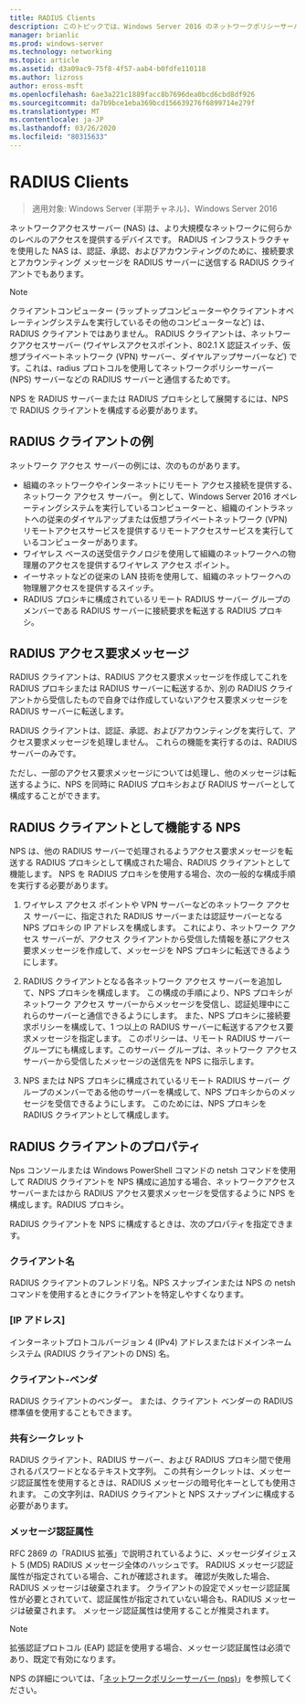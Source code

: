 ```yaml
---
title: RADIUS Clients
description: このトピックでは、Windows Server 2016 のネットワークポリシーサーバーの RADIUS クライアントの概要について説明します。
manager: brianlic
ms.prod: windows-server
ms.technology: networking
ms.topic: article
ms.assetid: d3a09ac9-75f8-4f57-aab4-b0fdfe110118
ms.author: lizross
author: eross-msft
ms.openlocfilehash: 6ae3a221c1889facc8b7696dea0bcd6cbd8df926
ms.sourcegitcommit: da7b9bce1eba369bcd156639276f6899714e279f
ms.translationtype: MT
ms.contentlocale: ja-JP
ms.lasthandoff: 03/26/2020
ms.locfileid: "80315633"
---
```

# <a name="radius-clients"></a>RADIUS Clients

>適用対象: Windows Server (半期チャネル)、Windows Server 2016

ネットワークアクセスサーバー \(NAS\) は、より大規模なネットワークに何らかのレベルのアクセスを提供するデバイスです。 RADIUS インフラストラクチャを使用した NAS は、認証、承認、およびアカウンティングのために、接続要求とアカウンティング メッセージを RADIUS サーバーに送信する RADIUS クライアントでもあります。

>[!NOTE]
>クライアントコンピューター (ラップトップコンピューターやクライアントオペレーティングシステムを実行しているその他のコンピューターなど) は、RADIUS クライアントではありません。 RADIUS クライアントは、ネットワークアクセスサーバー (ワイヤレスアクセスポイント、802.1 X 認証スイッチ、仮想プライベートネットワーク \(VPN\) サーバー、ダイヤルアップサーバーなど) です。これは、radius プロトコルを使用してネットワークポリシーサーバー \(NPS\) サーバーなどの RADIUS サーバーと通信するためです。

NPS を RADIUS サーバーまたは RADIUS プロキシとして展開するには、NPS で RADIUS クライアントを構成する必要があります。

## <a name="radius-client-examples"></a>RADIUS クライアントの例

ネットワーク アクセス サーバーの例には、次のものがあります。

- 組織のネットワークやインターネットにリモート アクセス接続を提供する、ネットワーク アクセス サーバー。 例として、Windows Server 2016 オペレーティングシステムを実行しているコンピューターと、組織のイントラネットへの従来のダイヤルアップまたは仮想プライベートネットワーク (VPN) リモートアクセスサービスを提供するリモートアクセスサービスを実行しているコンピューターがあります。
- ワイヤレス ベースの送受信テクノロジを使用して組織のネットワークへの物理層のアクセスを提供するワイヤレス アクセス ポイント。
- イーサネットなどの従来の LAN 技術を使用して、組織のネットワークへの物理層アクセスを提供するスイッチ。
- RADIUS プロシキに構成されているリモート RADIUS サーバー グループのメンバーである RADIUS サーバーに接続要求を転送する RADIUS プロキシ。

## <a name="radius-access-request-messages"></a>RADIUS アクセス要求メッセージ

RADIUS クライアントは、RADIUS アクセス要求メッセージを作成してこれを RADIUS プロキシまたは RADIUS サーバーに転送するか、別の RADIUS クライアントから受信したもので自身では作成していないアクセス要求メッセージを RADIUS サーバーに転送します。

RADIUS クライアントは、認証、承認、およびアカウンティングを実行して、アクセス要求メッセージを処理しません。 これらの機能を実行するのは、RADIUS サーバーのみです。

ただし、一部のアクセス要求メッセージについては処理し、他のメッセージは転送するように、NPS を同時に RADIUS プロキシおよび RADIUS サーバーとして構成することができます。

## <a name="nps-as-a-radius-client"></a>RADIUS クライアントとして機能する NPS

NPS は、他の RADIUS サーバーで処理されるようアクセス要求メッセージを転送する RADIUS プロキシとして構成された場合、RADIUS クライアントとして機能します。 NPS を RADIUS プロキシを使用する場合、次の一般的な構成手順を実行する必要があります。

1. ワイヤレス アクセス ポイントや VPN サーバーなどのネットワーク アクセス サーバーに、指定された RADIUS サーバーまたは認証サーバーとなる NPS プロキシの IP アドレスを構成します。 これにより、ネットワーク アクセス サーバーが、アクセス クライアントから受信した情報を基にアクセス要求メッセージを作成して、メッセージを NPS プロキシに転送できるようにします。

2. RADIUS クライアントとなる各ネットワーク アクセス サーバーを追加して、NPS プロキシを構成します。 この構成の手順により、NPS プロキシがネットワーク アクセス サーバーからメッセージを受信し、認証処理中にこれらのサーバーと通信できるようにします。 また、NPS プロキシに接続要求ポリシーを構成して、1 つ以上の RADIUS サーバーに転送するアクセス要求メッセージを指定します。 このポリシーは、リモート RADIUS サーバー グループにも構成します。このサーバー グループは、ネットワーク アクセス サーバーから受信したメッセージの送信先を NPS に指示します。

3. NPS または NPS プロキシに構成されているリモート RADIUS サーバー グループのメンバーである他のサーバーを構成して、NPS プロキシからのメッセージを受信できるようにします。 このためには、NPS プロキシを RADIUS クライアントとして構成します。

## <a name="radius-client-properties"></a>RADIUS クライアントのプロパティ

Nps コンソールまたは Windows PowerShell コマンドの netsh コマンドを使用して RADIUS クライアントを NPS 構成に追加する場合、ネットワークアクセスサーバーまたはから RADIUS アクセス要求メッセージを受信するように NPS を構成します。RADIUS プロキシ。

RADIUS クライアントを NPS に構成するときは、次のプロパティを指定できます。

### <a name="client-name"></a>クライアント名

 RADIUS クライアントのフレンドリ名。NPS スナップインまたは NPS の netsh コマンドを使用するときにクライアントを特定しやすくなります。

### <a name="ip-address"></a>[IP アドレス]

インターネットプロトコルバージョン 4 \(IPv4\) アドレスまたはドメインネームシステム \(RADIUS クライアントの DNS\) 名。

### <a name="client-vendor"></a>クライアント-ベンダ

RADIUS クライアントのベンダー。 または、クライアント ベンダーの RADIUS 標準値を使用することもできます。

### <a name="shared-secret"></a>共有シークレット

RADIUS クライアント、RADIUS サーバー、および RADIUS プロキシ間で使用されるパスワードとなるテキスト文字列。 この共有シークレットは、メッセージ認証属性を使用するときは、RADIUS メッセージの暗号化キーとしても使用されます。 この文字列は、RADIUS クライアントと NPS スナップインに構成する必要があります。

### <a name="message-authenticator-attribute"></a>メッセージ認証属性

RFC 2869 の「RADIUS 拡張」で説明されているように、メッセージダイジェスト 5 \(MD5\) RADIUS メッセージ全体のハッシュです。 RADIUS メッセージ認証属性が指定されている場合、これが確認されます。 確認が失敗した場合、RADIUS メッセージは破棄されます。 クライアントの設定でメッセージ認証属性が必要とされていて、認証属性が指定されていない場合も、RADIUS メッセージは破棄されます。 メッセージ認証属性は使用することが推奨されます。

>[!NOTE]
>拡張認証プロトコル \(EAP\) 認証を使用する場合、メッセージ認証属性は必須であり、既定で有効になります。 

NPS の詳細については、「[ネットワークポリシーサーバー (nps)](nps-top.md)」を参照してください。

